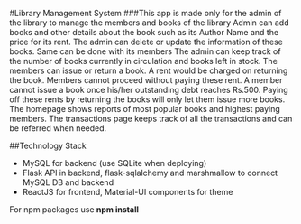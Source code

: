 #Library Management System
###This app is made only for the admin of the library to manage the members and books of the library
Admin can add books and other details about the book such as its Author Name and the price for its
rent. The admin can delete or update the information of these books. Same can be done with its members
The admin can keep track of the number of books currently in circulation and books left in stock.
The members can issue or return a book. A rent would be charged on returning the book. Members cannot
proceed without paying these rent. A member cannot issue a book once his/her outstanding debt reaches 
Rs.500. Paying off these rents by returning the books will only let them issue more books. The homepage
shows reports of most popular books and highest paying members. The transactions page keeps track of
all the transactions and can be referred when needed.


##Technology Stack
- MySQL for backend (use SQLite when deploying)
- Flask API in backend, flask-sqlalchemy and marshmallow to connect MySQL DB and backend
- ReactJS for frontend, Material-UI components for theme


For npm packages use **npm install**


